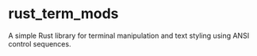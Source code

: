# rust_term_mods

A simple Rust library for terminal manipulation and text styling
using ANSI control sequences.
